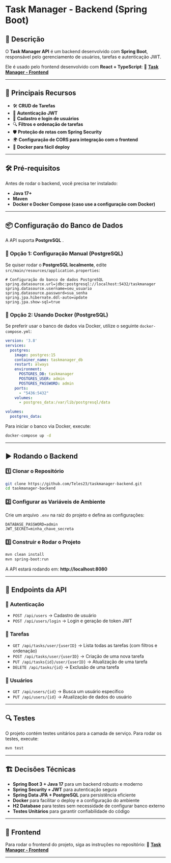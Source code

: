 # Task Manager - Backend (Spring Boot)

## 📌 Descrição
O **Task Manager API** é um backend desenvolvido com **Spring Boot**, responsável pelo gerenciamento de usuários, tarefas e autenticação JWT.

Ele é usado pelo frontend desenvolvido com **React + TypeScript**:
🔗 **[Task Manager - Frontend](https://github.com/Teles23/taskmanager-frontend)**

---

## 🚀 **Principais Recursos**
- 🛠 **CRUD de Tarefas**
- 🔐 **Autenticação JWT**
- 👤 **Cadastro e login de usuários**
- 🔍 **Filtros e ordenação de tarefas**
- 🛡 **Proteção de rotas com Spring Security**
- 🌍 **Configuração de CORS para integração com o frontend**
- 🐳 **Docker para fácil deploy**

---

## 🛠 **Pré-requisitos**
Antes de rodar o backend, você precisa ter instalado:
- **Java 17+**
- **Maven**
- **Docker e Docker Compose (caso use a configuração com Docker)**

---

## 📦 **Configuração do Banco de Dados**
A API suporta **PostgreSQL** .

### **🔹 Opção 1: Configuração Manual (PostgreSQL)**
Se quiser rodar o **PostgreSQL localmente**, edite `src/main/resources/application.properties`:

```properties
# Configuração do banco de dados PostgreSQL
spring.datasource.url=jdbc:postgresql://localhost:5432/taskmanager
spring.datasource.username=seu_usuario
spring.datasource.password=sua_senha
spring.jpa.hibernate.ddl-auto=update
spring.jpa.show-sql=true
```

### **🔹 Opção 2: Usando Docker (PostgreSQL)**
Se preferir usar o banco de dados via Docker, utilize o seguinte `docker-compose.yml`:

```yaml
version: '3.8'
services:
  postgres:
    image: postgres:15
    container_name: taskmanager_db
    restart: always
    environment:
      POSTGRES_DB: taskmanager
      POSTGRES_USER: admin
      POSTGRES_PASSWORD: admin
    ports:
      - "5436:5432"
    volumes:
      - postgres_data:/var/lib/postgresql/data

volumes:
  postgres_data:
```

Para iniciar o banco via Docker, execute:
```sh
docker-compose up -d
```

---

## ▶️ **Rodando o Backend**
### **1️⃣ Clonar o Repositório**
```sh
git clone https://github.com/Teles23/taskmanager-backend.git
cd taskmanager-backend
```

### **2️⃣ Configurar as Variáveis de Ambiente**
Crie um arquivo `.env` na raiz do projeto e defina as configurações:

```env
DATABASE_PASSWORD=admin
JWT_SECRET=minha_chave_secreta
```

### **3️⃣ Construir e Rodar o Projeto**
```sh
mvn clean install
mvn spring-boot:run
```


A API estará rodando em: **http://localhost:8080**

---

## 📜 **Endpoints da API**

### 🔐 **Autenticação**
- `POST /api/users` → Cadastro de usuário
- `POST /api/users/login` → Login e geração de token JWT

### 📌 **Tarefas**
- `GET /api/tasks/user/{userID}` → Lista todas as tarefas (com filtros e ordenação)
- `POST /api/tasks/user/{userID}` → Criação de uma nova tarefa
- `PUT /api/tasks{id}/user/{userID}` → Atualização de uma tarefa
- `DELETE /api/tasks/{id}` → Exclusão de uma tarefa

### 👤 **Usuários**
- `GET /api/users/{id}` → Busca um usuário específico
- `PUT /api/users/{id}` → Atualização de dados do usuário

---

## 🔍 **Testes**
O projeto contém testes unitários para a camada de serviço.
Para rodar os testes, execute:
```sh
mvn test
```

---

## 🏗 **Decisões Técnicas**
- **Spring Boot 3 + Java 17** para um backend robusto e moderno
- **Spring Security + JWT** para autenticação segura
- **Spring Data JPA + PostgreSQL** para persistência eficiente
- **Docker** para facilitar o deploy e a configuração do ambiente
- **H2 Database** para testes sem necessidade de configurar banco externo
- **Testes Unitários** para garantir confiabilidade do código

---

## 🚀 **Frontend**
Para rodar o frontend do projeto, siga as instruções no repositório:
🔗 **[Task Manager - Frontend](https://github.com/Teles23/taskmanager-frontend)**

---

